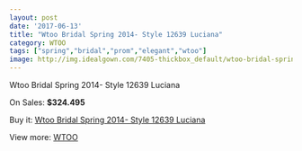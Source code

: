 ```yaml
---
layout: post
date: '2017-06-13'
title: "Wtoo Bridal Spring 2014- Style 12639 Luciana"
category: WTOO
tags: ["spring","bridal","prom","elegant","wtoo"]
image: http://img.idealgown.com/7405-thickbox_default/wtoo-bridal-spring-2014-style-12639-luciana.jpg
---
```

Wtoo Bridal Spring 2014- Style 12639 Luciana

On Sales: **$324.495**
<a href="https://www.idealgown.com/en/wtoo/3132-wtoo-bridal-spring-2014-style-12639-luciana.html"><amp-img layout="responsive" width="600" height="600" src="//img.idealgown.com/7405-thickbox_default/wtoo-bridal-spring-2014-style-12639-luciana.jpg" alt="Wtoo Bridal Spring 2014- Style 12639 Luciana 0" /></a>
<a href="https://www.idealgown.com/en/wtoo/3132-wtoo-bridal-spring-2014-style-12639-luciana.html"><amp-img layout="responsive" width="600" height="600" src="//img.idealgown.com/7406-thickbox_default/wtoo-bridal-spring-2014-style-12639-luciana.jpg" alt="Wtoo Bridal Spring 2014- Style 12639 Luciana 1" /></a>

Buy it: [Wtoo Bridal Spring 2014- Style 12639 Luciana](https://www.idealgown.com/en/wtoo/3132-wtoo-bridal-spring-2014-style-12639-luciana.html "Wtoo Bridal Spring 2014- Style 12639 Luciana")

View more: [WTOO](https://www.idealgown.com/en/39-wtoo "WTOO")